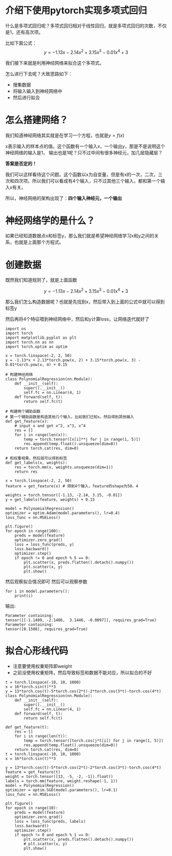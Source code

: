 # 介绍下使用pytorch实现多项式回归

什么是多项式回归呢？多项式回归相对于线性回归，就是多项式回归的次数，不仅是1，还有高次项。

比如下面公式：
$$
y=-1.13x-2.14x^2+3.15x^3-0.01x^4+3
$$

我们接下来就是利用神经网络来拟合这个多项式。

怎么进行下去呢？大致思路如下：

- 搜集数据
- 将输入输入到神经网络中
- 然后进行拟合


# 怎么搭建网络？

我们知道神经网络其实就是在学习一个方程，也就是$y=f(x)$

x表示输入的样本点的值。这个函数有一个输入x，一个输出y，那是不是说明这个神经网络的输入是1， 输出也是1呢？只不过中间有很多神经元，加几层隐藏层？

**答案是否定的！**

我们可以这样看待这个问题。这个函数以x为自变量，但是有x的一次，二次，三次和四次项。所以我们可以看成有4个输入，只不过其他三个输入，都和第一个输入x有关。

所以，神经网络的架构出现了：**四个输入神经元，一个输出**

# 神经网络学的是什么？

如果已经知道数据点x和标签y，那么我们就是希望神经网络学习x和y之间的关系，也就是上面那个方程式。

# 创建数据

既然我们知道规则了，就是上面函数

$$
y=-1.13x-2.14x^2+3.15x^3-0.01x^4+3
$$

那么我们怎么构造数据呢？也就是先找到x，然后带入到上面的公式中就可以得到标签y

然后再将4个特征喂到神经网络中，然后和y计算loss，让网络迭代就好了

```
import os
import torch
import matplotlib.pyplot as plt
import torch.nn as nn
import torch.optim as optim

x = torch.linspace(-2, 2, 50)
y = -1.13*x + 2.13*torch.pow(x, 2) + 3.15*torch.pow(x, 3) - 0.01*torch.pow(x, 4) + 0.15

# 构建神经网络
class PolynomialRegression(nn.Module):
    def __init__(self):
        super().__init__()
        self.fc = nn.Linear(4, 1)
    def forward(self, t):
        return self.fc(t)

# 构建两个辅助函数
# 第一个辅助函数是构造其他几个输入，比如我们已知x，然后得到其他输入
def get_feature(x):
    # input x and get x^2, x^3, x^4
    res = []
    for i in range(len(x)):
        temp = torch.tensor([x[i]**j for j in range(1, 5)])
        res.append(temp.float().unsqueeze(dim=0))
    return torch.cat(res, dim=0)

# 和权重相乘，然后就可以得到标签
def get_labels(x, weights):
    res = torch.mm(x, weights.unsqueeze(dim=1))
    return res
 
x = torch.linspace(-2, 2, 50)
feature = get_feature(x) # 得到4个输入，feature的shape为50，4

weights = torch.tensor([-1.13, -2.14, 3.15, -0.01])
y = get_labels(feature, weights) + 0.15

model = PolynomialRegression()
optimizer = optim.Adam(model.parameters(), lr=0.4)
loss_func = nn.MSELoss()

plt.figure()
for epoch in range(100):
    preds = model(feature)
    optimizer.zero_grad()
    loss = loss_func(preds, y)
    loss.backward()
    optimizer.step()
    if epoch != 0 and epoch % 5 == 0:
        plt.scatter(x, preds.flatten().detach().numpy())
        plt.scatter(x, y)
        plt.show()
```

然后观察拟合情况即可
然后可以观察参数

```
for i in model.parameters():
    print(i)
```
输出:

```
Parameter containing:
tensor([[-1.1489, -2.1486,  3.1446, -0.0097]], requires_grad=True)
Parameter containing:
tensor([0.1508], requires_grad=True)
```

# 拟合心形线代码

- 注意要使用权重矩阵即weight
- 之前没使用权重矩阵，然后导致标签和数据不能对应，所以拟合的不好

```
t = torch.linspace(-10, 10, 1000)
x = 16*torch.sin(t)**3
y = 13*torch.cos(t)-5*torch.cos(2*t)-2*torch.cos(3*t)-torch.cos(4*t)
class PolynomialRegression(nn.Module):
    def __init__(self):
        super().__init__()
        self.fc = nn.Linear(4, 1)
    def forward(self, t):
        return self.fc(t)

def get_feature(t):
    res = []
    for i in range(len(t)):
        temp = torch.tensor([torch.cos(j*t[i]) for j in range(1, 5)])
        res.append(temp.float().unsqueeze(dim=0))
    return torch.cat(res, dim=0)
t = torch.linspace(-10, 10, 1000)
x = 16*torch.sin(t)**3

y = 13*torch.cos(t)-5*torch.cos(2*t)-2*torch.cos(3*t)-torch.cos(4*t)
feature = get_feature(t)
weight = torch.tensor([13, -5, -2, -1]).float() 
labels = torch.mm(feature, weight.reshape(-1, 1))
model = PolynomialRegression()
optimizer = optim.SGD(model.parameters(), lr=0.1)
loss_func = nn.MSELoss()

plt.figure()
for epoch in range(10):
    preds = model(feature)
    optimizer.zero_grad()
    loss = loss_func(preds, labels)
    loss.backward()
    optimizer.step()
    if epoch != 0 and epoch % 1 == 0:
        plt.scatter(x, preds.flatten().detach().numpy())
        # plt.scatter(x, y)
        plt.show()
```

